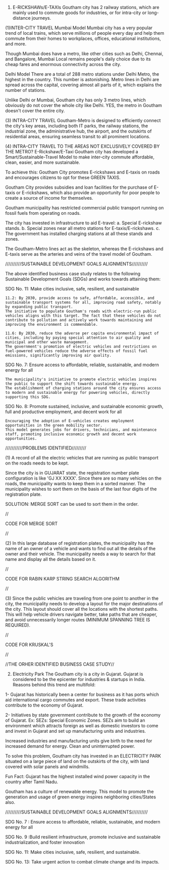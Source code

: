 1. E-RICKSHAWs/E-TAXIs
Goutham city has 2 railway stations, which are mainly used to commute goods for industries, or for intra-city or long-distance journeys.

(1)INTER-CITY TRAVEL
Mumbai Model Mumbai city has a very popular trend of local trains, which serve millions of people every day and help them commute from their homes to workplaces, offices, educational institutions, and more.

Though Mumbai does have a metro, like other cities such as Delhi, Chennai, and Bangalore, Mumbai Local remains people's daily choice due to its cheap fares and enormous connectivity across the city.

Delhi Model There are a total of 288 metro stations under Delhi Metro, the highest in the country. This number is astonishing. Metro lines in Delhi are spread across the capital, covering almost all parts of it, which explains the number of stations.

Unlike Delhi or Mumbai, Goutham city has only 3 metro lines, which obviously do not cover the whole city like Delhi. YES, the metro in Goutham doesn't cover the entire city.

(3) INTRA-CITY TRAVEL
Goutham-Metro is designed to efficiently connect the city's key areas, including both IT parks, the railway stations, the industrial zone, the administrative hub, the airport, and the outskirts of residential areas, ensuring seamless transit to all prominent locations.

(4) INTRA-CITY TRAVEL TO THE AREAS NOT EXCLUSIVELY COVERED BY THE METRO?
E-Rickshaw/E-Taxi Goutham city has developed a Smart/Sustainable-Travel Model to make inter-city commute affordable, clean, easier, and more sustainable.

To achieve this: Goutham City promotes E-rickshaws and E-taxis on roads and encourages citizens to opt for these GREEN TAXIS.

Goutham City provides subsidies and loan facilities for the purchase of E-taxis or E-rickshaws, which also provide an opportunity for poor people to create a source of income for themselves.

Goutham municipality has restricted commercial public transport running on fossil fuels from operating on roads.

The city has invested in infrastructure to aid E-travel: a. Special E-rickshaw stands. b. Special zones near all metro stations for E-taxis/E-rickshaws. c. The government has installed charging stations at all these stands and zones.

The Goutham-Metro lines act as the skeleton, whereas the E-rickshaws and E-taxis serve as the arteries and veins of the travel model of Goutham.


//////////SUSTAINABLE DEVELOPMENT GOALS ALIGNMENTS//////////


The above identified business case study relates to the following Sustainable Development Goals (SDGs) and works towards attaining them:

SDG No. 11: Make cities inclusive, safe, resilient, and sustainable

    11.2: By 2030, provide access to safe, affordable, accessible, and sustainable transport systems for all, improving road safety, notably by expanding public transport.
    The initiative to populate Goutham's roads with electric-run public vehicles aligns with this target. The fact that these vehicles do not contribute to pollution and actively work towards maintaining and improving the environment is commendable.

    11.6: By 2030, reduce the adverse per capita environmental impact of cities, including by paying special attention to air quality and municipal and other waste management.
    The government's promotion of electric vehicles and restrictions on fuel-powered vehicles reduce the adverse effects of fossil fuel emissions, significantly improving air quality.

SDG No. 7: Ensure access to affordable, reliable, sustainable, and modern energy for all

    The municipality's initiative to promote electric vehicles inspires the public to support the shift towards sustainable energy.
    The establishment of charging stations around the city ensures access to modern and sustainable energy for powering vehicles, directly supporting this SDG.


SDG No. 8: Promote sustained, inclusive, and sustainable economic growth, full and      productive employment, and decent work for all

    Encouraging the adoption of E-vehicles creates employment opportunities in the green mobility sector.
    This model generates jobs for drivers, technicians, and maintenance staff, promoting inclusive economic growth and decent work opportunities.



///////////PROBLEMS IDENTIFIED/////////

(1) A record of all the electric vehicles that are running as public transport on the roads needs to be kept.

Since the city is in GUJARAT state, the registration number plate configuration is like 'GJ XX XXXX'.
Since there are so many vehicles on the roads, the municipality wants to keep them in a sorted manner. The municipality wishes to sort them on the basis of the last four digits of the registration plate.

SOLUTION: MERGE SORT can be used to sort them in the order.

//

CODE FOR MERGE SORT

//

(2) In this large database of registration plates, the municipality has the name of an owner of a vehicle and wants to find out all the details of the owner and their vehicle. The municipality needs a way to search for that name and display all the details based on it.

//

CODE FOR RABIN KARP STRING SEARCH ALGORITHM

//


(3) Since the public vehicles are traveling from one point to another in the city, the municipality needs to develop a layout for the major destinations of the city. This layout should cover all the locations with the shortest paths. This will help vehicle drivers navigate better, take paths that are cheaper, and avoid unnecessarily longer routes (MINIMUM SPANNING TREE IS REQUIRED).

//

CODE FOR KRUSKAL'S

//









//THE ORHER IDENTIFIED BUSINESS CASE STUDY//



2. Electricity Park
The Goutham city is a city in Gujarat. Gujarat is considered to be the epicenter for industries & startups in India. Reasons behind this trend are multifold:

1- Gujarat has historically been a center for business as it has ports which aid international cargo commutes and export. These trade activities contribute to the economy of Gujarat.

2- Initiatives by state government contribute to the growth of the economy of Gujarat. Ex: SEZs: Special Economic Zones. SEZs aim to build an environment which attracts foreign as well as domestic investors to come and invest in Gujarat and set up manufacturing units and industries.

Increased industries and manufacturing units give birth to the need for increased demand for energy. Clean and uninterrupted power.

To solve this problem, Goutham city has invested in an ELECTRICITY PARK situated on a large piece of land on the outskirts of the city, with land covered with solar panels and windmills.

Fun Fact: Gujarat has the highest installed wind power capacity in the country after Tamil Nadu.

Goutham has a culture of renewable energy. This model to promote the generation and usage of green energy inspires neighboring cities/States also.

//////////SUSTAINABLE DEVELOPMENT GOALS ALIGNMENTS//////////

SDG No. 7 : Ensure access to affordable, reliable, sustainable, and modern energy for all

SDG No. 9 :Build resilient infrastructure, promote inclusive and sustainable industrialization, and foster innovation

SDG No. 11: Make cities inclusive, safe, resilient, and sustainable.

SDG No. 13: Take urgent action to combat climate change and its impacts.

